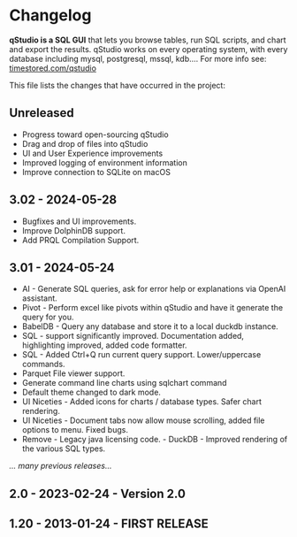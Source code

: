 # Changelog

**qStudio is a SQL GUI** that lets you browse tables,
run SQL scripts, and chart and export the results. 
qStudio works on every operating system, with every database including mysql, postgresql, mssql, kdb.... 
For more info see:
[timestored.com/qstudio](https://timestored.com/qstudio)

This file lists the changes that have occurred in the project:

## Unreleased 

- Progress toward open-sourcing qStudio
- Drag and drop of files into qStudio
- UI and User Experience improvements
- Improved logging of environment information
- Improve connection to SQLite on macOS

## 3.02 - 2024-05-28   
- Bugfixes and UI improvements. 
- Improve DolphinDB support. 
- Add PRQL Compilation Support.

## 3.01 - 2024-05-24 
- AI - Generate SQL queries, ask for error help or explanations via OpenAI assistant.
- Pivot - Perform excel like pivots within qStudio and have it generate the query for you.
- BabelDB - Query any database and store it to a local duckdb instance.  
- SQL - support significantly improved. Documentation added, highlighting improved, added code formatter. 
- SQL - Added Ctrl+Q run current query support. Lower/uppercase commands.  
- Parquet File viewer support.
- Generate command line charts using sqlchart command 
- Default theme changed to dark mode.  
- UI Niceties - Added icons for charts / database types. Safer chart rendering. 
- UI Niceties - Document tabs now allow mouse scrolling, added file options to menu. Fixed bugs. 
- Remove - Legacy java licensing code.
					- DuckDB - Improved rendering of the various SQL types.

*... many previous releases...*

## 2.0 - 2023-02-24 - Version 2.0

## 1.20 - 2013-01-24 - FIRST RELEASE
